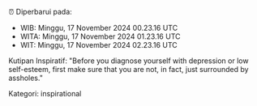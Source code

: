 ⏰ Diperbarui pada:
- WIB: Minggu, 17 November 2024 00.23.16 UTC
- WITA: Minggu, 17 November 2024 01.23.16 UTC
- WIT: Minggu, 17 November 2024 02.23.16 UTC

Kutipan Inspiratif:
"Before you diagnose yourself with depression or low self-esteem, first make sure that you are not, in fact, just surrounded by assholes."


Kategori: inspirational

